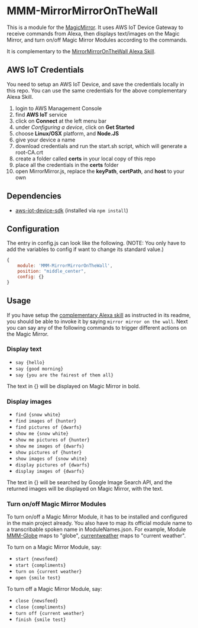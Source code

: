 # MMM-MirrorMirrorOnTheWall

This is a module for the [MagicMirror](https://github.com/MichMich/MagicMirror). It uses AWS IoT Device Gateway to receive commands from Alexa, then displays text/images on the Magic Mirror, and turn on/off Magic Mirror Modules according to the commands.

It is complementary to the [MirrorMirrorOnTheWall Alexa Skill](https://github.com/joanaz/MirrorMirrorOnTheWallSkill).


## AWS IoT Credentials

You need to setup an AWS IoT Device, and save the credentials locally in this repo. You can use the same credentials for the above complementary Alexa Skill.

1. login to AWS Management Console
2. find __AWS IoT__ service
3. click on __Connect__ at the left menu bar
4. under _Configuring a device_, click on __Get Started__
5. choose __Linux/OSX__ platform, and __Node.JS__
6. give your device a name
7. download credentials and run the start.sh script, which will generate a root-CA.crt
8. create a folder called __certs__ in your local copy of this repo
9. place all the credentials in the __certs__ folder
10. open MirrorMirror.js, replace the __keyPath__, __certPath__, and __host__ to your own


## Dependencies

- [aws-iot-device-sdk](https://aws.amazon.com/iot/sdk/) (installed via `npm install`)


## Configuration

The entry in config.js can look like the following. (NOTE: You only have to add the variables to config if want to change its standard value.)

```Javascript
{
    module: 'MMM-MirrorMirrorOnTheWall',
    position: "middle_center",
    config: {}
}
```


## Usage

If you have setup the [complementary Alexa skill](https://github.com/joanaz/MirrorMirrorOnTheWallSkill) as instructed in its readme, you should be able to invoke it by saying `mirror mirror on the wall`. Next you can say any of the following commands to trigger different actions on the Magic Mirror.

### Display text

- `say {hello}`
- `say {good morning}`
- `say {you are the fairest of them all}`

The text in {} will be displayed on Magic Mirror in bold.

### Display images

- `find {snow white}`
- `find images of {hunter}`
- `find pictures of {dwarfs}`
- `show me {snow white}`
- `show me pictures of {hunter}`
- `show me images of {dwarfs}`
- `show pictures of {hunter}`
- `show images of {snow white}`
- `display pictures of {dwarfs}`
- `display images of {dwarfs}`

The text in {} will be searched by Google Image Search API, and the returned images will be displayed on Magic Mirror, with the text.

### Turn on/off Magic Mirror Modules

To turn on/off a Magic Mirror Module, it has to be installed and configured in the main project already. You also have to map its official module name to a transcribable spoken name in ModuleNames.json. For example, Module [MMM-Globe](https://github.com/LukeSkywalker92/MMM-Globe) maps to "globe", [currentweather](https://github.com/MichMich/MagicMirror/tree/master/modules/default/currentweather) maps to "current weather".

To turn on a Magic Mirror Module, say:
- `start {newsfeed}`
- `start {compliments}`
- `turn on {current weather}`
- `open {smile test}`

To turn off a Magic Mirror Module, say:
- `close {newsfeed}`
- `close {compliments}`
- `turn off {current weather}`
- `finish {smile test}`
